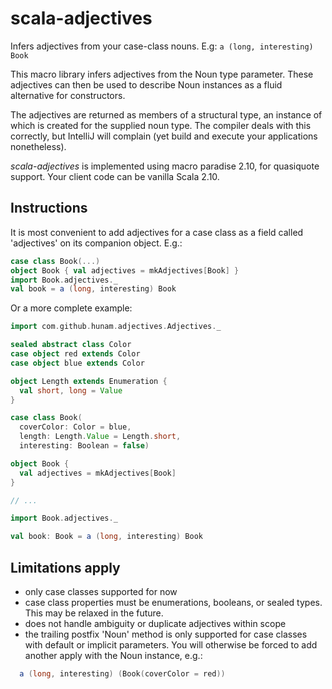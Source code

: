 scala-adjectives
================

Infers adjectives from your case-class nouns. E.g: ```a (long, interesting) Book```

This macro library infers adjectives from the Noun type parameter. These adjectives can
then be used to describe Noun instances as a fluid alternative for constructors.

The adjectives are returned as members of a structural type, an instance of which
is created for the supplied noun type. The compiler deals with this correctly, but
IntelliJ will complain (yet build and execute your applications nonetheless).

_scala-adjectives_ is implemented using macro paradise 2.10, for quasiquote support.
Your client code can be vanilla Scala 2.10.


Instructions
------------

It is most convenient to add adjectives for a case class as a field
called 'adjectives' on its companion object. E.g.:

```scala
case class Book(...)
object Book { val adjectives = mkAdjectives[Book] }
import Book.adjectives._
val book = a (long, interesting) Book
```

Or a more complete example:

```scala
import com.github.hunam.adjectives.Adjectives._

sealed abstract class Color
case object red extends Color
case object blue extends Color

object Length extends Enumeration {
  val short, long = Value
}

case class Book(
  coverColor: Color = blue,
  length: Length.Value = Length.short,
  interesting: Boolean = false)

object Book {
  val adjectives = mkAdjectives[Book]
}

// ...

import Book.adjectives._

val book: Book = a (long, interesting) Book
```


Limitations apply
-----------------

- only case classes supported for now
- case class properties must be enumerations, booleans, or sealed types. This may be relaxed in the future.
- does not handle ambiguity or duplicate adjectives within scope
- the trailing postfix 'Noun' method is only supported for case classes with default or implicit parameters.
You will otherwise be forced to add another apply with the Noun instance, e.g.:

```scala
  a (long, interesting) (Book(coverColor = red))
```
